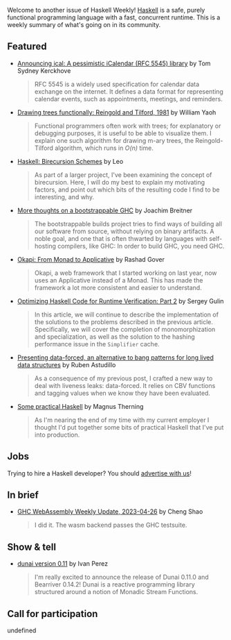 Welcome to another issue of Haskell Weekly!
[Haskell](https://www.haskell.org) is a safe, purely functional programming language with a fast, concurrent runtime.
This is a weekly summary of what's going on in its community.

## Featured

- [Announcing ical: A pessimistic iCalendar (RFC 5545) library](https://cs-syd.eu/posts/2023-04-26-ical) by Tom Sydney Kerckhove
  > RFC 5545 is a widely used specification for calendar data exchange on the internet. It defines a data format for representing calendar events, such as appointments, meetings, and reminders.

- [Drawing trees functionally: Reingold and Tilford, 1981](https://williamyaoh.com/posts/2023-04-22-drawing-trees-functionally.html) by William Yaoh
  > Functional programmers often work with trees; for explanatory or debugging purposes, it is useful to be able to visualize them. I explain one such algorithm for drawing m-ary trees, the Reingold-Tilford algorithm, which runs in *O(n)* time.

- [Haskell: Birecursion Schemes](https://apotheca.io/articles/Birecursion-Schemes.html) by Leo
  > As part of a larger project, I've been examining the concept of birecursion. Here, I will do my best to explain my motivating factors, and point out which bits of the resulting code I find to be interesting, and why.

- [More thoughts on a bootstrappable GHC](https://www.joachim-breitner.de/blog/802-More_thoughts_on_a_bootstrappable_GHC) by Joachim Breitner
  > The bootstrappable builds project tries to find ways of building all our software from source, without relying on binary artifacts. A noble goal, and one that is often thwarted by languages with self-hosting compilers, like GHC: In order to build GHC, you need GHC.

- [Okapi: From Monad to Applicative](https://np.reddit.com/r/haskell/comments/12u01wg/okapi_from_monad_to_applicative/) by Rashad Gover
  > Okapi, a web framework that I started working on last year, now uses an Applicative instead of a Monad. This has made the framework a lot more consistent and easier to understand.

- [Optimizing Haskell Code for Runtime Verification: Part 2](https://serokell.io/blog/optimizing-k-framework-part-2) by Sergey Gulin
  > In this article, we will continue to describe the implementation of the solutions to the problems described in the previous article. Specifically, we will cover the completion of monomorphization and specialization, as well as the solution to the hashing performance issue in the `Simplifier` cache.

- [Presenting data-forced, an alternative to bang patterns for long lived data structures](https://epicandmonicisnotiso.blogspot.com/2023/04/presenting-data-forced-alternative-to.html) by Ruben Astudillo
  > As a consequence of my previous post, I crafted a new way to deal with liveness leaks: data-forced. It relies on CBV functions and tagging values when we know they have been evaluated.

- [Some practical Haskell](https://magnus.therning.org/2023-04-26-some-practical-haskell.html) by Magnus Therning
  > As I'm nearing the end of my time with my current employer I thought I'd put together some bits of practical Haskell that I've put into production.

## Jobs

Trying to hire a Haskell developer?
You should [advertise with us](https://haskellweekly.news/advertising.html)!

## In brief

- [GHC WebAssembly Weekly Update, 2023-04-26](https://discourse.haskell.org/t/ghc-webassembly-weekly-update-2023-04-26/6202?u=taylorfausak) by Cheng Shao
  > I did it. The wasm backend passes the GHC testsuite.

## Show & tell

- [dunai version 0.11](https://discourse.haskell.org/t/ann-dunai-0-11-0-dunai-test-0-11-0-bearriver-0-14-2/6190?u=taylorfausak) by Ivan Perez
  > I'm really excited to announce the release of Dunai 0.11.0 and Bearriver 0.14.2! Dunai is a reactive programming library structured around a notion of Monadic Stream Functions.

## Call for participation

undefined
